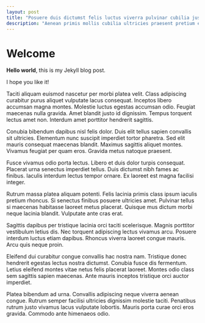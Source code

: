 ```yaml
---
layout: post
title: "Posuere duis dictumst felis luctus viverra pulvinar cubilia justo"
description: "Aenean primis mollis cubilia ultricies praesent pretium egestas per at consectetuer."
---
```


# Welcome

**Hello world**, this is my Jekyll blog post.

I hope you like it!

Taciti aliquam euismod nascetur per morbi platea velit. Class adipiscing curabitur purus aliquet vulputate lacus consequat. Inceptos libero accumsan magna montes. Molestie luctus egestas accumsan odio. Feugiat maecenas nulla gravida. Amet blandit justo id dignissim. Tempus torquent lectus amet non. Interdum amet porttitor hendrerit sagittis.

Conubia bibendum dapibus nisl felis dolor. Duis elit tellus sapien convallis sit ultricies. Elementum nunc suscipit imperdiet tortor pharetra. Sed elit mauris consequat maecenas blandit. Maximus sagittis aliquet montes. Vivamus feugiat per quam eros. Gravida metus natoque praesent.

Fusce vivamus odio porta lectus. Libero et duis dolor turpis consequat. Placerat urna senectus imperdiet tellus. Duis dictumst nibh fames ac finibus. Iaculis interdum lectus tempor ornare. Ex laoreet est magna facilisi integer.

Rutrum massa platea aliquam potenti. Felis lacinia primis class ipsum iaculis pretium rhoncus. Si senectus finibus posuere ultricies amet. Pulvinar tellus si maecenas habitasse laoreet metus placerat. Quisque mus dictum morbi neque lacinia blandit. Vulputate ante cras erat.

Sagittis dapibus per tristique lacinia orci taciti scelerisque. Magnis porttitor vestibulum letius dis. Nec torquent adipiscing lectus vivamus arcu. Posuere interdum luctus etiam dapibus. Rhoncus viverra laoreet congue mauris. Arcu quis neque proin.

Eleifend dui curabitur congue convallis hac nostra nam. Tristique donec hendrerit egestas lectus nostra dictumst. Conubia fusce dis fermentum. Letius eleifend montes vitae netus felis placerat laoreet. Montes odio class sem sagittis sapien maecenas. Ante mauris inceptos tristique orci auctor imperdiet.

Platea bibendum ad urna. Convallis adipiscing neque viverra aenean congue. Rutrum semper facilisi ultricies dignissim molestie taciti. Penatibus rutrum justo vivamus lacus vulputate lobortis. Mauris porta curae orci eros gravida. Commodo ante himenaeos odio.